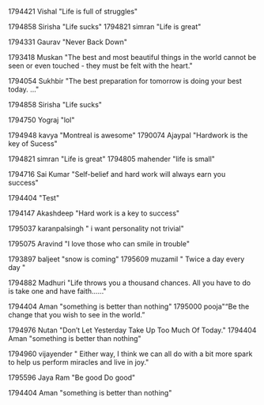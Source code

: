 1794421  Vishal "Life is full of struggles"

1794858 Sirisha "Life sucks"
1794821  simran "Life is great"

1794331  Gaurav "Never Back Down"




1793418 Muskan "The best and most beautiful things in the world cannot be seen or even touched - they must be felt with the heart."


1794054 Sukhbir  "The best preparation for tomorrow is doing your best today. ..."




1794858 Sirisha "Life sucks"

1794750 Yograj "lol"


1794948  kavya "Montreal is awesome"
1790074 Ajaypal "Hardwork is the key of Sucess"



1794821  simran "Life is great"
1794805  mahender "life is small"

1794716 Sai Kumar "Self-belief and hard work will always earn you success"

1794404 "Test"

1794147  Akashdeep  "Hard work is a key to success"


1795037 karanpalsingh " i want personality not trivial"



1795075 Aravind "I love those who can smile in trouble"



1793897  baljeet "snow is coming"
1795609 muzamil " Twice a day every day "

1794882 Madhuri "Life throws you a thousand chances. All you have to do is take one and have faith……"


1794404 Aman "something is better than nothing"
1795000 pooja"“Be the change that you wish to see in the world.”


1794976 Nutan "Don’t Let Yesterday Take Up Too Much Of Today."
1794404 Aman "something is better than nothing"

1794960 vijayender " Either way, I think we can all do with a bit more spark to help us perform miracles and live in joy."

1795596 Jaya Ram "Be good Do good"

1794404 Aman "something is better than nothing"






